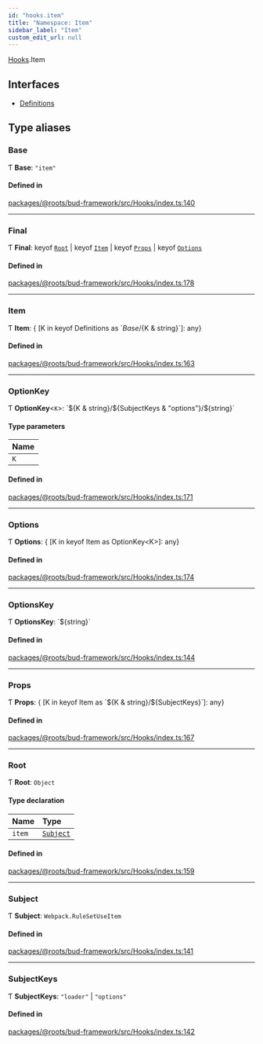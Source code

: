 ```yaml
---
id: "hooks.item"
title: "Namespace: Item"
sidebar_label: "Item"
custom_edit_url: null
---
```


[Hooks](hooks.md).Item

## Interfaces

- [Definitions](../interfaces/hooks.item.definitions.md)

## Type aliases

### Base

Ƭ **Base**: ``"item"``

#### Defined in

[packages/@roots/bud-framework/src/Hooks/index.ts:140](https://github.com/roots/bud/blob/2a86a6e8/packages/@roots/bud-framework/src/Hooks/index.ts#L140)

___

### Final

Ƭ **Final**: keyof [`Root`](hooks.item.md#root) \| keyof [`Item`](hooks.item.md#item) \| keyof [`Props`](hooks.item.md#props) \| keyof [`Options`](hooks.item.md#options)

#### Defined in

[packages/@roots/bud-framework/src/Hooks/index.ts:178](https://github.com/roots/bud/blob/2a86a6e8/packages/@roots/bud-framework/src/Hooks/index.ts#L178)

___

### Item

Ƭ **Item**: { [K in keyof Definitions as \`${Base}/${K & string}\`]: any}

#### Defined in

[packages/@roots/bud-framework/src/Hooks/index.ts:163](https://github.com/roots/bud/blob/2a86a6e8/packages/@roots/bud-framework/src/Hooks/index.ts#L163)

___

### OptionKey

Ƭ **OptionKey**<`K`\>: \`${K & string}/${SubjectKeys & "options"}/${string}\`

#### Type parameters

| Name |
| :------ |
| `K` |

#### Defined in

[packages/@roots/bud-framework/src/Hooks/index.ts:171](https://github.com/roots/bud/blob/2a86a6e8/packages/@roots/bud-framework/src/Hooks/index.ts#L171)

___

### Options

Ƭ **Options**: { [K in keyof Item as OptionKey<K\>]: any}

#### Defined in

[packages/@roots/bud-framework/src/Hooks/index.ts:174](https://github.com/roots/bud/blob/2a86a6e8/packages/@roots/bud-framework/src/Hooks/index.ts#L174)

___

### OptionsKey

Ƭ **OptionsKey**: \`${string}\`

#### Defined in

[packages/@roots/bud-framework/src/Hooks/index.ts:144](https://github.com/roots/bud/blob/2a86a6e8/packages/@roots/bud-framework/src/Hooks/index.ts#L144)

___

### Props

Ƭ **Props**: { [K in keyof Item as \`${K & string}/${SubjectKeys}\`]: any}

#### Defined in

[packages/@roots/bud-framework/src/Hooks/index.ts:167](https://github.com/roots/bud/blob/2a86a6e8/packages/@roots/bud-framework/src/Hooks/index.ts#L167)

___

### Root

Ƭ **Root**: `Object`

#### Type declaration

| Name | Type |
| :------ | :------ |
| `item` | [`Subject`](hooks.item.md#subject) |

#### Defined in

[packages/@roots/bud-framework/src/Hooks/index.ts:159](https://github.com/roots/bud/blob/2a86a6e8/packages/@roots/bud-framework/src/Hooks/index.ts#L159)

___

### Subject

Ƭ **Subject**: `Webpack.RuleSetUseItem`

#### Defined in

[packages/@roots/bud-framework/src/Hooks/index.ts:141](https://github.com/roots/bud/blob/2a86a6e8/packages/@roots/bud-framework/src/Hooks/index.ts#L141)

___

### SubjectKeys

Ƭ **SubjectKeys**: ``"loader"`` \| ``"options"``

#### Defined in

[packages/@roots/bud-framework/src/Hooks/index.ts:142](https://github.com/roots/bud/blob/2a86a6e8/packages/@roots/bud-framework/src/Hooks/index.ts#L142)
